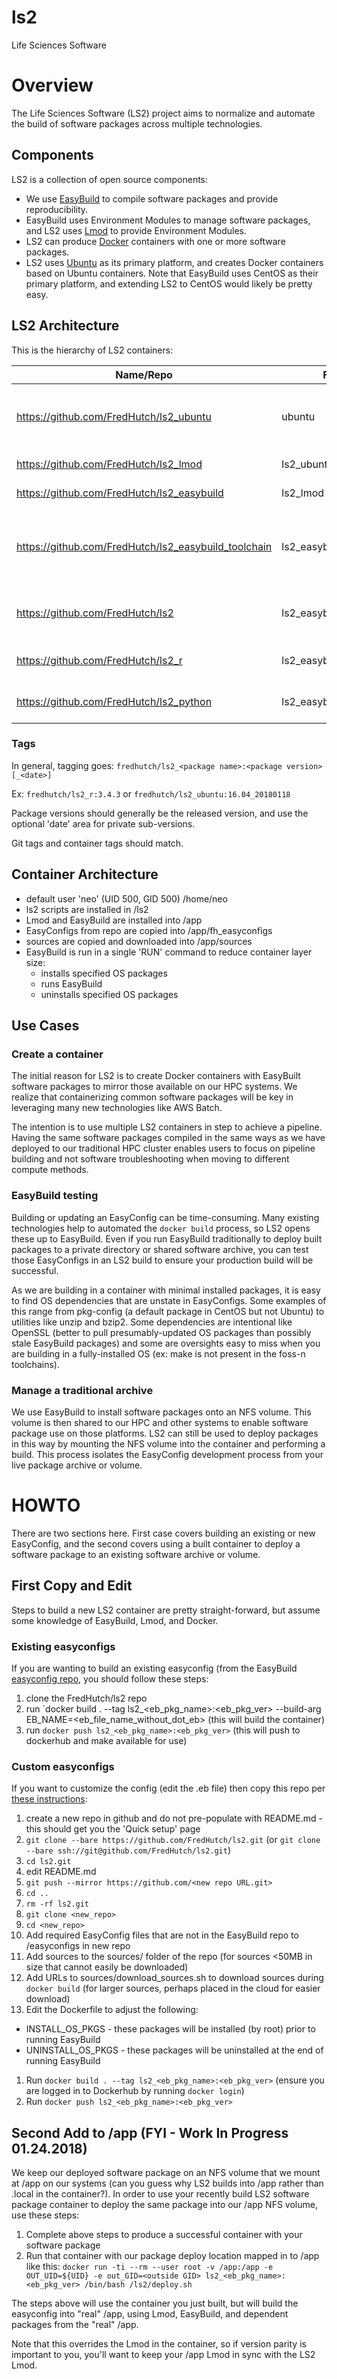 # ls2
Life Sciences Software

# Overview
The Life Sciences Software (LS2) project aims to normalize and automate the build of software packages across multiple technologies.

## Components
LS2 is a collection of open source components:

* We use [EasyBuild](https://easybuilders.github.io/easybuild) to compile software packages and provide reproducibility.
* EasyBuild uses Environment Modules to manage software packages, and LS2 uses [Lmod](https://github.com/TACC/Lmod) to provide Environment Modules.
* LS2 can produce [Docker](https://www.docker.com) containers with one or more software packages.
* LS2 uses [Ubuntu](https://www.ubuntu.com) as its primary platform, and creates Docker containers based on Ubuntu containers. Note that EasyBuild uses CentOS as their primary platform, and extending LS2 to CentOS would likely be pretty easy.

## LS2 Architecture
This is the hierarchy of LS2 containers:

Name/Repo | FROM | Reason | Notes
--- | --- | --- | ---
<https://github.com/FredHutch/ls2_ubuntu> | ubuntu | simple 'freeze' of the public ubuntu container | OS pkgs added: bash, curl, git
<https://github.com/FredHutch/ls2_lmod> | ls2_ubuntu | Adding Lmod | OS pkgs added: lua
<https://github.com/FredHutch/ls2_easybuild> | ls2_lmod | Adding EasyBuild | OS pkgs added: python
<https://github.com/FredHutch/ls2_easybuild_toolchain> | ls2_easybuild | Adding EasyBuild toolchain(s) | OS pkgs added: libibverbs-dev, lib6c-dev, bzip2, unzip, make, xz-utils, awscli
<https://github.com/FredHutch/ls2> | ls2_easybuild_toolchain | This 'demo' repo | does not produce a container directly
<https://github.com/FredHutch/ls2_r> | ls2_easybuild_toolchain | Our 'R' build | easy_update.py, custom easyconfigs
<https://github.com/FredHutch/ls2_python> | ls2_easybuild_toolchain | Our 'Python' build | easy_update.py, custom easyconfigs

### Tags
In general, tagging goes: `fredhutch/ls2_<package name>:<package version>[_<date>]`

Ex: `fredhutch/ls2_r:3.4.3` or `fredhutch/ls2_ubuntu:16.04_20180118`

Package versions should generally be the released version, and use the optional 'date' area for private sub-versions.

Git tags and container tags should match.

## Container Architecture
* default user 'neo' (UID 500, GID 500) /home/neo
* ls2 scripts are installed in /ls2
* Lmod and EasyBuild are installed into /app
* EasyConfigs from repo are copied into /app/fh_easyconfigs
* sources are copied and downloaded into /app/sources
* EasyBuild is run in a single 'RUN' command to reduce container layer size:
  * installs specified OS packages
  * runs EasyBuild
  * uninstalls specified OS packages

## Use Cases

### Create a container
The initial reason for LS2 is to create Docker containers with EasyBuilt software packages to mirror those available on our HPC systems. We realize that containerizing common software packages will be key in leveraging many new technologies like AWS Batch.

The intention is to use multiple LS2 containers in step to achieve a pipeline. Having the same software packages compiled in the same ways as we have deployed to our traditional HPC cluster enables users to focus on pipeline building and not software troubleshooting when moving to different compute methods.

### EasyBuild testing
Building or updating an EasyConfig can be time-consuming. Many existing technologies help to automated the `docker build` process, so LS2 opens these up to EasyBuild. Even if you run EasyBuild traditionally to deploy built packages to a private directory or shared software archive, you can test those EasyConfigs in an LS2 build to ensure your production build will be successful.

As we are building in a container with minimal installed packages, it is easy to find OS dependencies that are unstate in EasyConfigs. Some examples of this range from pkg-config (a default package in CentOS but not Ubuntu) to utilities like unzip and bzip2. Some dependencies are intentional like OpenSSL (better to pull presumably-updated OS packages than possibly stale EasyBuild packages) and some are oversights easy to miss when you are building in a fully-installed OS (ex: make is not present in the foss-n toolchains).

### Manage a traditional archive
We use EasyBuild to install software packages onto an NFS volume. This volume is then shared to our HPC and other systems to enable software package use on those platforms. LS2 can still be used to deploy packages in this way by mounting the NFS volume into the container and performing a build. This process isolates the EasyConfig development process from your live package archive or volume.

# HOWTO
There are two sections here. First case covers building an existing or new EasyConfig, and the second covers using a built container to deploy a software package to an existing software archive or volume.

## First Copy and Edit
Steps to build a new LS2 container are pretty straight-forward, but assume some knowledge of EasyBuild, Lmod, and Docker.

### Existing easyconfigs
If you are wanting to build an existing easyconfig (from the EasyBuild [easyconfig repo](https://github.com/easybuilders/easybuild--easyconfigs), you should follow these steps:

1. clone the FredHutch/ls2 repo
1. run `docker build . --tag ls2_<eb_pkg_name>:<eb_pkg_ver> --build-arg EB_NAME=<eb_file_name_without_dot_eb> (this will build the container)
1. run `docker push ls2_<eb_pkg_name>:<eb_pkg_ver>` (this will push to dockerhub and make available for use)

### Custom easyconfigs
If you want to customize the config (edit the .eb file) then copy this repo per [these instructions](https://help.github.com/articles/duplicating-a-repository/):
1. create a new repo in github and do not pre-populate with README.md - this should get you the 'Quick setup' page
1. `git clone --bare https://github.com/FredHutch/ls2.git` (or `git clone --bare ssh://git@github.com/FredHutch/ls2.git`)
1. `cd ls2.git`
1. edit README.md
1. `git push --mirror https://github.com/<new repo URL.git>`
1. `cd ..`
1. `rm -rf ls2.git`
1. `git clone <new_repo>`
1. `cd <new_repo>`
1. Add required EasyConfig files that are not in the EasyBuild repo to /easyconfigs in new repo
1. Add sources to the sources/ folder of the repo (for sources <50MB in size that cannot easily be downloaded)
1. Add URLs to sources/download_sources.sh to download sources during `docker build` (for larger sources, perhaps placed in the cloud for easier download)
1. Edit the Dockerfile to adjust the following:
  * INSTALL_OS_PKGS - these packages will be installed (by root) prior to running EasyBuild
  * UNINSTALL_OS_PKGS - these packages will be uninstalled at the end of running EasyBuild
1. Run `docker build . --tag ls2_<eb_pkg_name>:<eb_pkg_ver>` (ensure you are logged in to Dockerhub by running `docker login`)
1. Run `docker push ls2_<eb_pkg_name>:<eb_pkg_ver>`

## Second Add to /app (FYI - Work In Progress 01.24.2018)
We keep our deployed software package on an NFS volume that we mount at /app on our systems (can you guess why LS2 builds into /app rather than .local in the container?). In order to use your recently build LS2 software package container to deploy the same package into our /app NFS volume, use these steps:

1. Complete above steps to produce a successful container with your software package
1. Run that container with our package deploy location mapped in to /app like this: `docker run -ti --rm --user root -v /app:/app -e OUT_UID=${UID} -e out_GID=<outside GID> ls2_<eb_pkg_name>:<eb_pkg_ver> /bin/bash /ls2/deploy.sh`

The steps above will use the container you just built, but will build the easyconfig into "real" /app, using Lmod, EasyBuild, and dependent packages from the "real" /app.

Note that this overrides the Lmod in the container, so if version parity is important to you, you'll want to keep your /app Lmod in sync with the LS2 Lmod.
